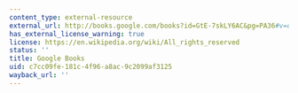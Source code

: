 ```yaml
---
content_type: external-resource
external_url: http://books.google.com/books?id=GtE-7skLY6AC&pg=PA36#v=onepage
has_external_license_warning: true
license: https://en.wikipedia.org/wiki/All_rights_reserved
status: ''
title: Google Books
uid: c7cc09fe-181c-4f96-a8ac-9c2099af3125
wayback_url: ''
---
```

